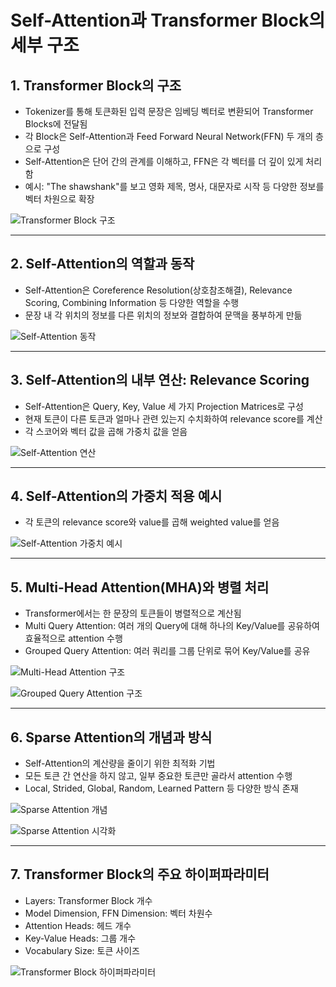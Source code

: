 # Self-Attention과 Transformer Block의 세부 구조

## 1. Transformer Block의 구조

- Tokenizer를 통해 토큰화된 입력 문장은 임베딩 벡터로 변환되어 Transformer Blocks에 전달됨
- 각 Block은 Self-Attention과 Feed Forward Neural Network(FFN) 두 개의 층으로 구성
- Self-Attention은 단어 간의 관계를 이해하고, FFN은 각 벡터를 더 깊이 있게 처리함
- 예시: "The shawshank"를 보고 영화 제목, 명사, 대문자로 시작 등 다양한 정보를 벡터 차원으로 확장

![Transformer Block 구조](./images/20250702182934.png)

---

## 2. Self-Attention의 역할과 동작

- Self-Attention은 Coreference Resolution(상호참조해결), Relevance Scoring, Combining Information 등 다양한 역할을 수행
- 문장 내 각 위치의 정보를 다른 위치의 정보와 결합하여 문맥을 풍부하게 만듦

![Self-Attention 동작](./images/20250702192141.png)

---

## 3. Self-Attention의 내부 연산: Relevance Scoring

- Self-Attention은 Query, Key, Value 세 가지 Projection Matrices로 구성
- 현재 토큰이 다른 토큰과 얼마나 관련 있는지 수치화하여 relevance score를 계산
- 각 스코어와 벡터 값을 곱해 가중치 값을 얻음

![Self-Attention 연산](./images/20250702194637.png)

---

## 4. Self-Attention의 가중치 적용 예시

- 각 토큰의 relevance score와 value를 곱해 weighted value를 얻음

![Self-Attention 가중치 예시](./images/20250702195247.png)

---

## 5. Multi-Head Attention(MHA)와 병렬 처리

- Transformer에서는 한 문장의 토큰들이 병렬적으로 계산됨
- Multi Query Attention: 여러 개의 Query에 대해 하나의 Key/Value를 공유하여 효율적으로 attention 수행
- Grouped Query Attention: 여러 쿼리를 그룹 단위로 묶어 Key/Value를 공유

![Multi-Head Attention 구조](./images/20250702195604.png)

![Grouped Query Attention 구조](./images/20250702200201.png)

---

## 6. Sparse Attention의 개념과 방식

- Self-Attention의 계산량을 줄이기 위한 최적화 기법
- 모든 토큰 간 연산을 하지 않고, 일부 중요한 토큰만 골라서 attention 수행
- Local, Strided, Global, Random, Learned Pattern 등 다양한 방식 존재

![Sparse Attention 개념](./images/20250702200537.png)

![Sparse Attention 시각화](./images/20250702201021.png)

---

## 7. Transformer Block의 주요 하이퍼파라미터

- Layers: Transformer Block 개수
- Model Dimension, FFN Dimension: 벡터 차원수
- Attention Heads: 헤드 개수
- Key-Value Heads: 그룹 개수
- Vocabulary Size: 토큰 사이즈

![Transformer Block 하이퍼파라미터](./images/20250702201606.png)
